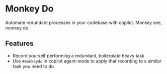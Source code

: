 # Monkey Do

Automate redundant processes in your codebase with copilot. Monkey see, monkey do.

## Features

- Record yourself performing a redundant, boilerplate heavy task
- Use `#monkeydo` in copilot agent-mode to apply that recording to a similar task you need to do
